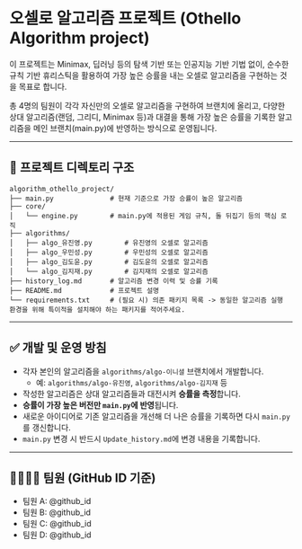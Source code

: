 # 오셀로 알고리즘 프로젝트 (Othello Algorithm project)

이 프로젝트는 Minimax, 딥러닝 등의 탐색 기반 또는 인공지능 기반 기법 없이, 순수한 규칙 기반 휴리스틱을 활용하여 가장 높은 승률을 내는 오셀로 알고리즘을 구현하는 것을 목표로 합니다.

총 4명의 팀원이 각각 자신만의 오셀로 알고리즘을 구현하여 브랜치에 올리고, 다양한 상대 알고리즘(랜덤, 그리디, Minimax 등)과 대결을 통해 가장 높은 승률을 기록한 알고리즘을 메인 브랜치(main.py)에 반영하는 방식으로 운영됩니다.

---

## 📁 프로젝트 디렉토리 구조

```
algorithm_othello_project/
├── main.py              # 현재 기준으로 가장 승률이 높은 알고리즘
├── core/
│   └── engine.py        # main.py에 적용된 게임 규칙, 돌 뒤집기 등의 핵심 로직
├── algorithms/
│   ├── algo_유진영.py        # 유진영의 오셀로 알고리즘
│   ├── algo_우민성.py        # 우민성의 오셀로 알고리즘
│   ├── algo_김도윤.py        # 김도윤의 오셀로 알고리즘
│   └── algo_김지재.py        # 김지재의 오셀로 알고리즘
├── history_log.md       # 알고리즘 변경 이력 및 승률 기록
├── README.md            # 프로젝트 설명
└── requirements.txt     # (필요 시) 의존 패키지 목록 -> 동일한 알고리즘 실행 환경을 위해 특이적을 설치해야 하는 패키지를 적어주세요.
```

---

## ✅ 개발 및 운영 방침

- 각자 본인의 알고리즘을 `algorithms/algo-이니셜` 브랜치에서 개발합니다.
  - 예: `algorithms/algo-유진영`, `algorithms/algo-김지재` 등
- 작성한 알고리즘은 상대 알고리즘들과 대전시켜 **승률을 측정**합니다.
- **승률이 가장 높은 버전만 `main.py`에 반영**됩니다.
- 새로운 아이디어로 기존 알고리즘을 개선해 더 나은 승률을 기록하면 다시 `main.py`를 갱신합니다.
- `main.py` 변경 시 반드시 `Update_history.md`에 변경 내용을 기록합니다.

---

## 👨‍👩‍👧‍👦 팀원 (GitHub ID 기준)
- 팀원 A: @github_id
- 팀원 B: @github_id
- 팀원 C: @github_id
- 팀원 D: @github_id
